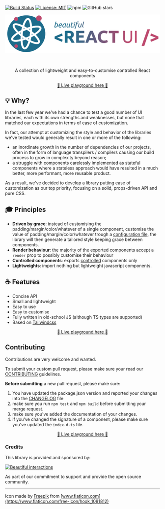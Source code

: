 [![Build Status](https://travis-ci.org/beautifulinteractions/beautiful-react-ui.svg?branch=master)](https://travis-ci.org/beautifulinteractions/beautiful-react-ui)
[![License: MIT](https://img.shields.io/badge/License-MIT-yellow.svg)](https://opensource.org/licenses/MIT)
![npm](https://img.shields.io/npm/v/beautiful-react-ui)
![GitHub stars](https://img.shields.io/github/stars/beautifulinteractions/beautiful-react-ui?style=social)

<div align="center">
  <p align="center">
    <img src="./logo.png" alt="beautiful-react-ui" width="750px" />
  </p>
</div>
<br />
<div>
  <p align="center">
    A collection of lightweight and easy-to-customise controlled React components
  </p>
</div>

<div>
  <p align="center">
    <a href="https://beautifulinteractions.github.io/beautiful-react-ui/" target="_blank">
    🌟 Live playground here 🌟
    </a>
  </p>
</div>

## 💡 Why?

In the last few year we've had a chance to test a good number of UI libraries, each with its own strengths and 
weaknesses, but none that matched our expectations in terms of ease of customization.

In fact, our attempt at customizing the style and behavior of the libraries we've tested would generally result in 
one or more of the following:
- an inordinate growth in the number of dependencies of our projects, often in the form of language transpilers / compilers causing our build process to grow in complexity beyond reason;
- a struggle with components carelessly implemented as stateful components where a stateless approach would have resulted in a much better, more performant, more reusable product.

As a result, we've decided to develop a library putting ease of customization as our top priority, focusing on a solid, props-driven API and pure CSS. 

## 🎓 Principles

- **Driven by grace**: instead of customising the padding/margin/color/whatever of a single component, 
customise the value of padding/margin/color/whatever trough a [configuration file](./docs/customising.md), the library 
will then generate a tailored style keeping grace between components.
- **Render behaviour**: the majority of the exported components accept a `render` prop to possibly customise 
their behaviour
- **Controlled components**: exports [controlled](https://reactjs.org/docs/forms.html#controlled-components) components only
- **Lightweights**: import nothing but lightweight javascript components.

## ☕️ Features

* Concise API
* Small and lightweight
* Easy to use
* Easy to customise
* Fully written in old-school JS (although TS types are supported)
* Based on [Tailwindcss](https://tailwindcss.com/)

<div>
  <p align="center">
    <a href="https://beautifulinteractions.github.io/beautiful-react-ui/" target="_blank">
    🌟 Live playground here 🌟
    </a>
  </p>
</div>

## Contributing

Contributions are very welcome and wanted. 

To submit your custom pull request, please make sure your read our [CONTRIBUTING](./CONTRIBUTING.md) guidelines.

**Before submitting** a new pull request, please make sure:

1. You have updated the package.json version and reported your changes into the [CHANGELOG](./CHANGELOG.md) file
3. make sure you run `npm test` and `npm build` before submitting your merge request.
4. make sure you've added the documentation of your changes.
5. if you've changed the signature of a component, please make sure you've updated the `index.d.ts` file.

<div>
  <p align="center">
    <a href="https://beautifulinteractions.github.io/beautiful-react-ui/" target="_blank">
    🌟 Live playground here 🌟
    </a>
  </p>
</div>

### Credits

This library is provided and sponsored by: 

<div>
  <p>
    <a href="https://beautifulinteractions.com/">
      <img src="https://beautifulinteractions.com/img/logo-colorful.svg" alt="Beautiful interactions" width="140px" />
    </a>
  </p>
</div>

As part of our commitment to support and provide the open source community.

---

Icon made by [Freepik](https://www.flaticon.com/authors/freepik) from [www.flaticon.com](https://www.flaticon.com/free-icon/hook_1081812)
